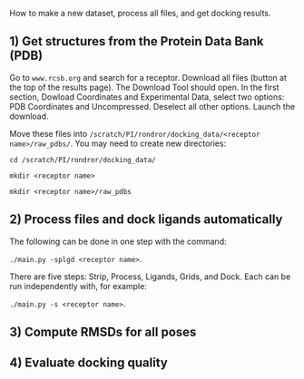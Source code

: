 How to make a new dataset, process all files, and get docking results.

## 1) Get structures from the Protein Data Bank (PDB)

Go to `www.rcsb.org` and search for a receptor. Download all files (button at the top of the results page). The Download Tool should open. In the first section, Dowload Coordinates and Experimental Data, select two options: PDB Coordinates and Uncompressed. Deselect all other options. Launch the download.

Move these files into `/scratch/PI/rondror/docking_data/<receptor name>/raw_pdbs/`. You may need to create new directories:

`cd /scratch/PI/rondror/docking_data/`

`mkdir <receptor name>`

`mkdir <receptor name>/raw_pdbs`

## 2) Process files and dock ligands automatically

The following can be done in one step with the command:

`./main.py -splgd <receptor name>`.

There are five steps: Strip, Process, Ligands, Grids, and Dock. Each can be run independently with, for example:

`./main.py -s <receptor name>`.

## 3) Compute RMSDs for all poses



## 4) Evaluate docking quality
